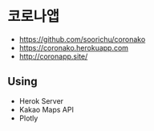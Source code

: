 # 코로나앱
* https://github.com/soorichu/coronako
* https://coronako.herokuapp.com
* http://coronapp.site/

## Using
* Herok Server
* Kakao Maps API
* Plotly

